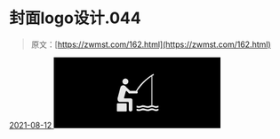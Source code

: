<!--yml
category: 未分类
date: 0001-01-01 00:00:00
--->

# 封面logo设计.044

> 原文：[https://zwmst.com/162.html](https://zwmst.com/162.html)

   [ <time datetime="2021-08-12T09:21:38+08:00"> 2021-08-12 </time> ](https://zwmst.com/%e5%b0%81%e9%9d%a2logo%e8%ae%be%e8%ae%a1-044)  [![](img/7876b12540af33d8a891df19f0a55e78.png)](https://zwmst.com/wp-content/uploads/2021/08/1628731298-65557adaa76f964.jpeg)